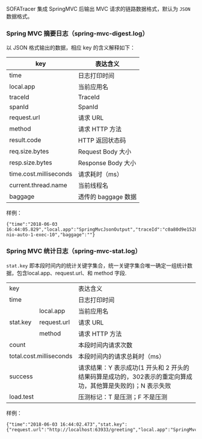 SOFATracer 集成 SpringMVC 后输出 MVC 请求的链路数据格式，默认为 `JSON` 数据格式。

### Spring MVC 摘要日志（spring-mvc-digest.log）

以 JSON 格式输出的数据，相应 key 的含义解释如下：

key | 表达含义
--------- | -------------
 time | 日志打印时间
 local.app | 当前应用名
 traceId | TraceId
 spanId | SpanId
 request.url | 请求 URL
 method | 请求 HTTP 方法
 result.code | HTTP 返回状态码
 req.size.bytes | Request Body 大小
 resp.size.bytes | Response Body 大小
 time.cost.milliseconds | 请求耗时（ms）
 current.thread.name | 当前线程名
 baggage | 透传的 baggage 数据

样例：

```
{"time":"2018-06-03 16:44:05.829","local.app":"SpringMvcJsonOutput","traceId":"c0a80d9e1528015445828101064625","spanId":"0","request.url":"http://localhost:63933/greeting","method":"GET","result.code":"200","req.size.bytes":0,"resp.size.bytes":50,"time.cost.milliseconds":1,"current.thread.name":"http-nio-auto-1-exec-10","baggage":""}
```

### Spring MVC 统计日志（spring-mvc-stat.log）

`stat.key` 即本段时间内的统计关键字集合，统一关键字集合唯一确定一组统计数据，包含local.app、request.url、和 method 字段.

<table>
   <tr>
      <td colspan="2">key</td>
      <td>表达含义</td>
   </tr>
   <tr>
      <td colspan="2">time</td>
      <td>日志打印时间</td>
   </tr>
   <tr>
      <td rowspan="3">stat.key</td>
      <td>local.app</td>
      <td>当前应用名</td>
   </tr>
   <tr>
      <td>request.url</td>
      <td>请求 URL</td>
   </tr>
   <tr>
      <td> method </td>
      <td>请求 HTTP 方法</td>
   </tr>
   <tr>
      <td colspan="2">count</td>
      <td>本段时间内请求次数</td>
   </tr>
   <tr>
      <td colspan="2">total.cost.milliseconds</td>
      <td>本段时间内的请求总耗时（ms）</td>
   </tr>
   <tr>
      <td colspan="2">success</td>
      <td>请求结果：Y 表示成功(1 开头和 2 开头的结果码算是成功的，302表示的重定向算成功，其他算是失败的)；N 表示失败</td>
   </tr>
   <tr>
      <td colspan="2">load.test</td>
      <td>压测标记：T 是压测；F 不是压测</td>
   </tr>
</table>

样例：

```
{"time":"2018-06-03 16:44:02.473","stat.key":{"request.url":"http://localhost:63933/greeting","local.app":"SpringMvcJsonOutput","method":"GET"},"count":5,"total.cost.milliseconds":149,"success":"Y","load.test":"F"}
```
